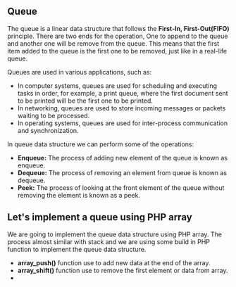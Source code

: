 ## Queue ##
The queue is a linear data structure that follows the **First-In, First-Out(FIFO)** principle. There are two ends for the operation, One to append to the queue and another one will be remove from the queue. This means that the first item added to the queue is the first one to be removed, just like in a real-life queue.

Queues are used in various applications, such as:
  * In computer systems, queues are used for scheduling and executing tasks in order, for example, a print queue, where the first document sent to be printed will be the first one to be printed.
  * In networking, queues are used to store incoming messages or packets waiting to be processed.
  * In operating systems, queues are used for inter-process communication and synchronization.

In queue data structure we can perform some of the operations:
  * **Enqueue:** The process of adding new element of the queue is known as enqueue.
  * **Dequeue:** The process of removing an element from queue is known as dequeue.
  * **Peek:** The process of looking at the front element of the queue without removing the element is known as a peek.

## Let's implement a queue using PHP array ##
We are going to implement the queue data structure using PHP array. The process almost similar with stack and we are using some build in PHP function to implement the queue data structure.
 * **array_push()** function use to add new data at the end of the array.
 * **array_shift()** function use to remove the first element or data from array.
 * 
